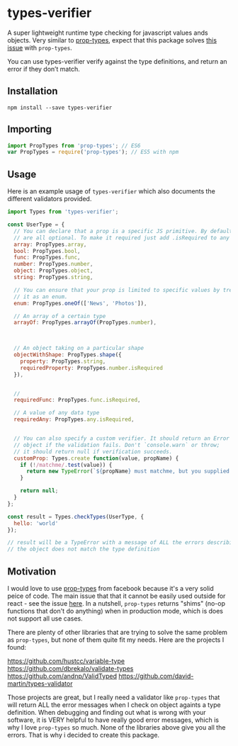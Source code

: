 # types-verifier

A super lightweight runtime type checking for javascript values ands objects. Very similar to [prop-types](https://github.com/facebook/prop-types), expect that this package solves [this issue](https://github.com/facebook/prop-types/issues/34) with `prop-types`.


You can use types-verifier verify against the type definitions, and return an error if they don’t match.

## Installation

```
npm install --save types-verifier
```

## Importing

```javascript
import PropTypes from 'prop-types'; // ES6
var PropTypes = require('prop-types'); // ES5 with npm
```

## Usage

Here is an example usage of `types-verifier` which also documents the different validators provided.

```javascript
import Types from 'types-verifier';

const UserType = {
  // You can declare that a prop is a specific JS primitive. By default, these
  // are all optional. To make it required just add .isRequired to any validator
  array: PropTypes.array,
  bool: PropTypes.bool,
  func: PropTypes.func,
  number: PropTypes.number,
  object: PropTypes.object,
  string: PropTypes.string,

  // You can ensure that your prop is limited to specific values by treating
  // it as an enum.
  enum: PropTypes.oneOf(['News', 'Photos']),

  // An array of a certain type
  arrayOf: PropTypes.arrayOf(PropTypes.number),


  
  // An object taking on a particular shape
  objectWithShape: PropTypes.shape({
    property: PropTypes.string,
    requiredProperty: PropTypes.number.isRequired
  }),


  //
  requiredFunc: PropTypes.func.isRequired,

  // A value of any data type
  requiredAny: PropTypes.any.isRequired,


  // You can also specify a custom verifier. It should return an Error
  // object if the validation fails. Don't `console.warn` or throw;
  // it should return null if verification succeeds.
  customProp: Types.create function(value, propName) {
    if (!/matchme/.test(value)) {
      return new TypeError(`${propName} must matchme, but you supplied ${String(value)}`);
    }

    return null;
  }
};

const result = Types.checkTypes(UserType, {
  hello: 'world'
});

// result will be a TypeError with a message of ALL the errors describing why
// the object does not match the type definition
```


## Motivation

I would love to use [prop-types](https://github.com/facebook/prop-types) from facebook because it's a very solid peice of code. The main issue that that it cannot be easily used outside for react - see the issue [here](https://github.com/facebook/prop-types/issues/34). In a nutshell, `prop-types` returns "shims" (no-op functions that don't do anything) when in production mode, which is does not support all use cases.

There are plenty of other libraries that are trying to solve the same problem as `prop-types`, but none of them quite fit my needs. Here are the projects I found:

https://github.com/hustcc/variable-type
https://github.com/dbrekalo/validate-types
https://github.com/andnp/ValidTyped
https://github.com/david-martin/types-validator

Those projects are great, but I really need a validator like `prop-types` that will return ALL the error messages when I check on object againts a type definition. When debugging and finding out what is wrong with your software, it is VERY helpful to have really good error messages, which is why I love `prop-types` so much. None of the libraries above give you all the errors. That is why i decided to create this package.